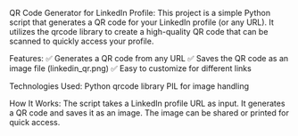 QR Code Generator for LinkedIn Profile:
This project is a simple Python script that generates a QR code for your LinkedIn profile (or any URL). It utilizes the qrcode library to create a high-quality QR code that can be scanned to quickly access your profile.

Features:
✅ Generates a QR code from any URL
✅ Saves the QR code as an image file (linkedin_qr.png)
✅ Easy to customize for different links

Technologies Used:
Python
qrcode library
PIL for image handling

How It Works:
The script takes a LinkedIn profile URL as input.
It generates a QR code and saves it as an image.
The image can be shared or printed for quick access.
